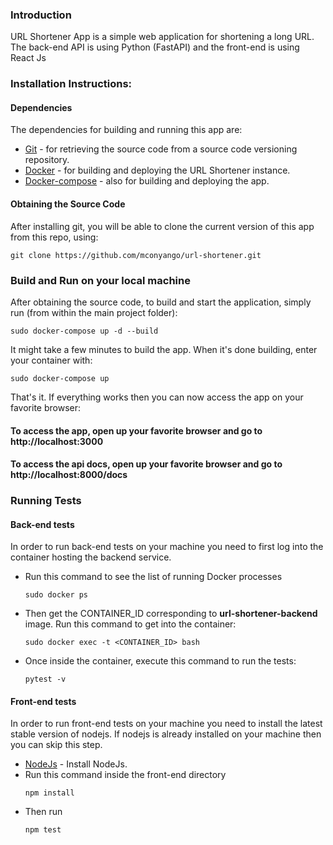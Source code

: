 ### Introduction
URL Shortener App is a simple web application for shortening a long URL. The back-end API is using Python (FastAPI) and the front-end is using React Js

### Installation Instructions:
#### Dependencies
The dependencies for building and running this app are:
* [Git](https://git-scm.com/book/en/v2/Getting-Started-Installing-Git) - for retrieving the source code from a source code versioning repository.
* [Docker](https://docs.docker.com/install/linux/docker-ce/ubuntu/) - for building and deploying the URL Shortener instance.
* [Docker-compose](https://docs.docker.com/compose/install/) - also for building and deploying the app.
 
#### Obtaining the Source Code
After installing git, you will be able to clone the current version of this app from this repo, using:

```
git clone https://github.com/mconyango/url-shortener.git
```
### Build and Run on your local machine
After obtaining the source code, to build and start the application, simply run (from within the main project folder):
```
sudo docker-compose up -d --build
```
It might take a few minutes to build the app. When it's done building, enter your container with:
```
sudo docker-compose up
```

That's it. If everything works then you can now access the app on your favorite browser:

#### To access the app, open up your favorite browser and go to http://localhost:3000
#### To access the api docs, open up your favorite browser and go to http://localhost:8000/docs
### Running Tests
#### Back-end tests
In order to run back-end tests on your machine you need to first log into the container hosting the backend service. 

* Run this command to see the list of running Docker processes
   ```
   sudo docker ps
   ```
* Then get the CONTAINER_ID corresponding to <b>url-shortener-backend</b> image. Run this command to get into the container:
   ```
   sudo docker exec -t <CONTAINER_ID> bash
   ```
* Once inside the container, execute this command to run the tests:
   ```
   pytest -v
   ```
#### Front-end tests
In order to run front-end tests on your machine you need to install the latest stable version of nodejs. If nodejs is already installed on your machine then you can skip this step.
* [NodeJs](https://nodejs.org/en/download/) - Install NodeJs.
* Run this command inside the front-end directory
  ```
  npm install
  ```
* Then run
  ```
  npm test
  ```